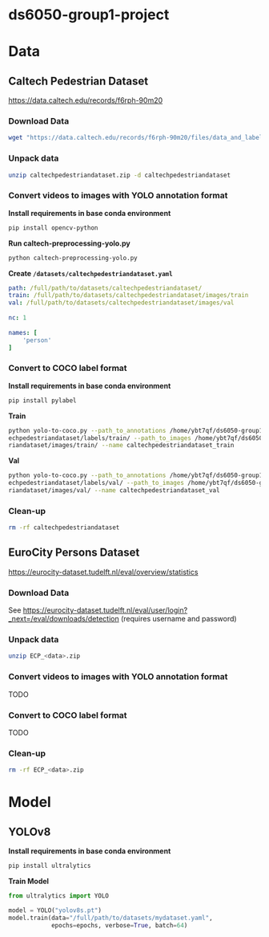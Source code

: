 # ds6050-group1-project

# Data

## Caltech Pedestrian Dataset
https://data.caltech.edu/records/f6rph-90m20

### Download Data
```bash
wget "https://data.caltech.edu/records/f6rph-90m20/files/data_and_labels.zip?download=1" -O caltechpedestriandataset.zip
```

### Unpack data
```bash
unzip caltechpedestriandataset.zip -d caltechpedestriandataset
```

### Convert videos to images with YOLO annotation format

**Install requirements in base conda environment**
```bash
pip install opencv-python
```

**Run caltech-preprocessing-yolo.py**
```bash
python caltech-preprocessing-yolo.py
```

**Create `/datasets/caltechpedestriandataset.yaml`**
```yaml
path: /full/path/to/datasets/caltechpedestriandataset/
train: /full/path/to/datasets/caltechpedestriandataset/images/train
val: /full/path/to/datasets/caltechpedestriandataset/images/val
    
nc: 1
    
names: [
    'person'
]
```

### Convert to COCO label format

**Install requirements in base conda environment**
```bash
pip install pylabel
```

**Train**
```bash
python yolo-to-coco.py --path_to_annotations /home/ybt7qf/ds6050-group1-project/datasets/calt
echpedestriandataset/labels/train/ --path_to_images /home/ybt7qf/ds6050-group1-project/datasets/caltechpedest
riandataset/images/train/ --name caltechpedestriandataset_train
```

**Val**
```bash
python yolo-to-coco.py --path_to_annotations /home/ybt7qf/ds6050-group1-project/datasets/calt
echpedestriandataset/labels/val/ --path_to_images /home/ybt7qf/ds6050-group1-project/datasets/caltechpedest
riandataset/images/val/ --name caltechpedestriandataset_val
```

### Clean-up

```bash
rm -rf caltechpedestriandataset
```

## EuroCity Persons Dataset
https://eurocity-dataset.tudelft.nl/eval/overview/statistics

### Download Data
See https://eurocity-dataset.tudelft.nl/eval/user/login?_next=/eval/downloads/detection (requires username and password)

### Unpack data
```bash
unzip ECP_<data>.zip
```

### Convert videos to images with YOLO annotation format
TODO

### Convert to COCO label format
TODO

### Clean-up

```bash
rm -rf ECP_<data>.zip
```

# Model

## YOLOv8

**Install requirements in base conda environment**
```bash
pip install ultralytics
```

**Train Model**
```python
from ultralytics import YOLO

model = YOLO("yolov8s.pt")
model.train(data="/full/path/to/datasets/mydataset.yaml", 
            epochs=epochs, verbose=True, batch=64)
```

